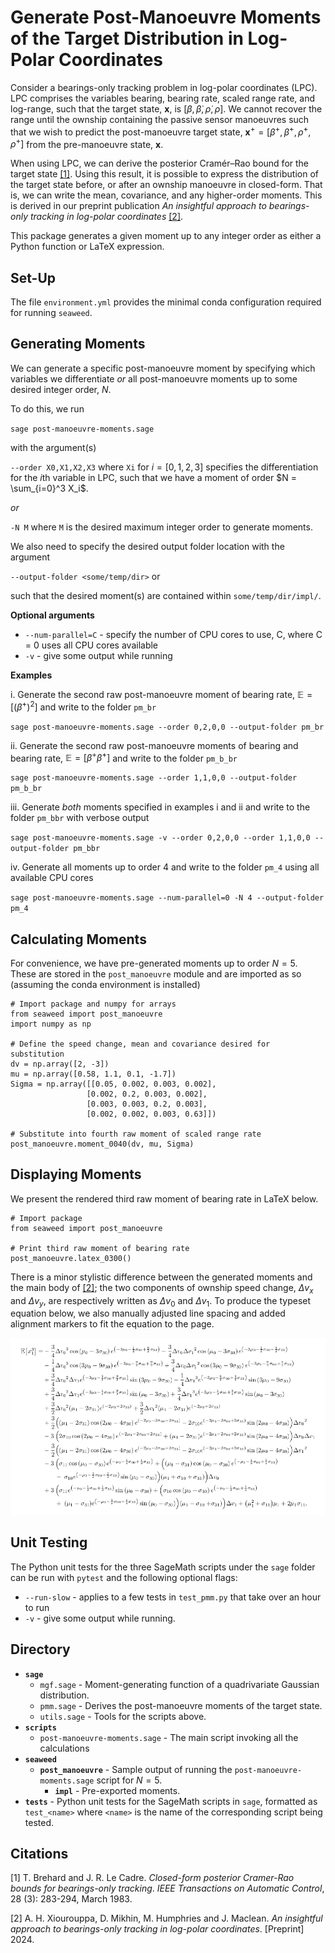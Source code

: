 # Generate Post-Manoeuvre Moments of the Target Distribution in Log-Polar Coordinates

Consider a bearings-only tracking problem in log-polar coordinates (LPC). LPC comprises the variables bearing, bearing
rate, scaled range rate, and log-range, such that the target state, $\mathbf{x}$, is $[\beta, \dot{\beta}, \dot{\rho},
\rho]$. We cannot recover the range until the ownship containing the passive sensor manoeuvres such that we wish to
predict the post-manoeuvre target state, $\mathbf{x}^+ = [\beta^+, \dot{\beta}^+, \dot{\rho}^+, \rho^+]$ from the
pre-manoeuvre state, $\mathbf{x}$.

When using LPC, we can derive the posterior Cramér–Rao bound for the target state [[1]](#1). Using this result, it is
possible to express the distribution of the target state before, or after an ownship manoeuvre in closed-form. That is,
we can write the mean, covariance, and any higher-order moments. This is derived in our preprint publication
_An insightful approach to bearings-only tracking in log-polar coordinates_ [[2]](#2).

This package generates a given moment up to any integer order as either a Python function or LaTeX expression.

## Set-Up
The file `environment.yml` provides the minimal conda configuration required for running `seaweed`.

## Generating Moments
We can generate a specific post-manoeuvre moment by specifying which variables we differentiate *or* all post-manoeuvre
moments up to some desired integer order, $N$.

To do this, we run

`sage post-manoeuvre-moments.sage`

with the argument(s)

`--order X0,X1,X2,X3` where `Xi` for $i = [0, 1, 2, 3]$ specifies the differentiation for the $i$th variable in LPC,
such that we have a moment of order $N = \sum_{i=0}^3 X_i$.

*or*

`-N M` where `M` is the desired maximum integer order to generate moments.

We also need to specify the desired output folder location with the argument

`--output-folder <some/temp/dir>` or

such that the desired moment(s) are contained within `some/temp/dir/impl/`.

**Optional arguments**

* `--num-parallel=C` - specify the number of CPU cores to use, C, where C = 0 uses all CPU cores available
* `-v` - give some output while running

**Examples**

i. Generate the second raw post-manoeuvre moment of bearing rate, $\mathbb{E} = \left[ \left( \dot{\beta}^+ \right)^2
\right]$ and write to the folder `pm_br`

`sage post-manoeuvre-moments.sage --order 0,2,0,0 --output-folder pm_br`

ii. Generate the second raw post-manoeuvre moments of bearing and bearing rate, $\mathbb{E} = \left[ \beta^+
\dot{\beta}^+ \right]$ and write to the folder `pm_b_br`

`sage post-manoeuvre-moments.sage --order 1,1,0,0 --output-folder pm_b_br`

iii. Generate _both_ moments specified in examples i and ii and write to the folder `pm_bbr` with verbose output

`sage post-manoeuvre-moments.sage -v --order 0,2,0,0 --order 1,1,0,0 --output-folder pm_bbr`

iv. Generate all moments up to order 4 and write to the folder `pm_4` using all available CPU cores

`sage post-manoeuvre-moments.sage --num-parallel=0 -N 4 --output-folder pm_4`

## Calculating Moments
For convenience, we have pre-generated moments up to order $N = 5$. These are stored in the `post_manoeuvre` module
and are imported as so (assuming the conda environment is installed)
```
# Import package and numpy for arrays
from seaweed import post_manoeuvre
import numpy as np

# Define the speed change, mean and covariance desired for substitution
dv = np.array([2, -3])
mu = np.array([0.58, 1.1, 0.1, -1.7])
Sigma = np.array([[0.05, 0.002, 0.003, 0.002],
                 [0.002, 0.2, 0.003, 0.002],
                 [0.003, 0.003, 0.2, 0.003],
                 [0.002, 0.002, 0.003, 0.63]])

# Substitute into fourth raw moment of scaled range rate
post_manoeuvre.moment_0040(dv, mu, Sigma)
```

## Displaying Moments
We present the rendered third raw moment of bearing rate in LaTeX below.

```
# Import package
from seaweed import post_manoeuvre

# Print third raw moment of bearing rate
post_manoeuvre.latex_0300()
```

There is a minor stylistic difference between the generated moments and the main body of [[2]](#2); the two components
of ownship speed change, $\Delta v_x$ and $\Delta v_y$, are respectively written as $\Delta v_0$ and $\Delta v_1$. To produce the typeset equation below, we also manually adjusted line spacing and added alignment markers to fit the equation to the page.

![](third_bearing_rate.png)

## Unit Testing
The Python unit tests for the three SageMath scripts under the `sage` folder can be run with `pytest` and the following
optional flags:
* `--run-slow` - applies to a few tests in `test_pmm.py` that take over an hour to run
* `-v` - give some output while running.

## Directory
* **`sage`**
    * `mgf.sage` - Moment-generating function of a quadrivariate Gaussian distribution.
    * `pmm.sage` - Derives the post-manoeuvre moments of the target state.
    * `utils.sage` - Tools for the scripts above.
* **`scripts`**
    * `post-manoeuvre-moments.sage` - The main script invoking all the calculations
* **`seaweed`**
    * **`post_manoeuvre`** - Sample output of running the `post-manoeuvre-moments.sage` script for $N = 5$.
        * **`impl`** - Pre-exported moments.
* **`tests`** - Python unit tests for the SageMath scripts in `sage`, formatted as `test_<name>` where `<name>` is the
name of the corresponding script being tested.

## Citations
<a id="1">[1]</a> T. Brehard and J. R. Le Cadre. _Closed-form posterior Cramer-Rao bounds for bearings-only tracking_.
*IEEE Transactions on Automatic Control*, 28 (3): 283-294, March 1983.

<a id="2">[2]</a> A. H. Xiourouppa, D. Mikhin, M. Humphries and J. Maclean. _An insightful approach to bearings-only
tracking in log-polar coordinates_.  [Preprint] 2024.
